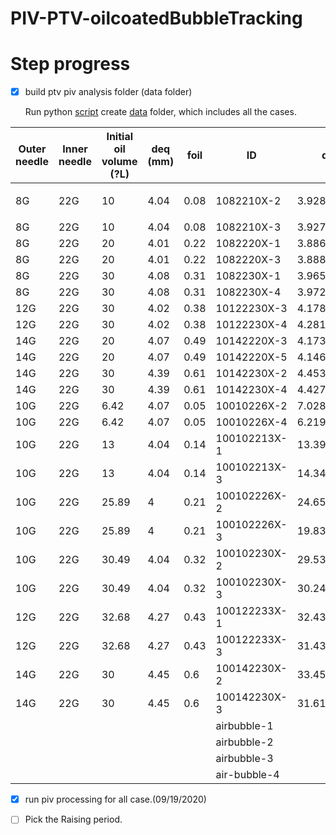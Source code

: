 # PIV-PTV-oilcoatedBubbleTracking

# Step progress
- [x]  build ptv piv analysis folder (data folder)

    Run python [script](https://github.com/lipilian/PIV-PTV-oilcoatedBubbleTracking/blob/master/CreateDatafolder.py) create [data](https://uofi.box.com/s/sw9vvcwwh0pjfxlhspk6wisby87mabtn) folder, which includes all the cases.

| Outer needle | Inner needle | Initial oil volume (?L) | deq (mm) | foil | ID           | deq         |  Processing Progress | StartFrame-EndFrame |
| ------------ | ------------ | ----------------------- | -------- | ---- | ------------ | ----------- | -------------------- | ------------------- |
| 8G           | 22G          | 10                      | 4.04     | 0.08 | 1082210X-2   | 3.92869399  | <ul><li>- [ ] </li>                   |                     |
| 8G           | 22G          | 10                      | 4.04     | 0.08 | 1082210X-3   | 3.92755005  | - [ ]                     |                     |
| 8G           | 22G          | 20                      | 4.01     | 0.22 | 1082220X-1   | 3.8863055   | - [ ]                     |                     |
| 8G           | 22G          | 20                      | 4.01     | 0.22 | 1082220X-3   | 3.88859096  | - [ ]                     |                     |
| 8G           | 22G          | 30                      | 4.08     | 0.31 | 1082230X-1   | 3.96551573  | - [ ]                     |                     |
| 8G           | 22G          | 30                      | 4.08     | 0.31 | 1082230X-4   | 3.97278205  | - [ ]                     |                     |
| 12G          | 22G          | 30                      | 4.02     | 0.38 | 10122230X-3  | 4.17866011  | - [ ]                     |                     |
| 12G          | 22G          | 30                      | 4.02     | 0.38 | 10122230X-4  | 4.28105654  | - [ ]                     |                     |
| 14G          | 22G          | 20                      | 4.07     | 0.49 | 10142220X-3  | 4.17326273  | - [ ]                     |                     |
| 14G          | 22G          | 20                      | 4.07     | 0.49 | 10142220X-5  | 4.14609406  | - [ ]                     |                     |
| 14G          | 22G          | 30                      | 4.39     | 0.61 | 10142230X-2  | 4.45358163  | - [ ]                     |                     |
| 14G          | 22G          | 30                      | 4.39     | 0.61 | 10142230X-4  | 4.42757525  | - [ ]                     |                     |
| 10G          | 22G          | 6.42                    | 4.07     | 0.05 | 10010226X-2  | 7.028534846 | - [ ]                    |                     |
| 10G          | 22G          | 6.42                    | 4.07     | 0.05 | 10010226X-4  | 6.219493989 | - [ ]                     |                     |
| 10G          | 22G          | 13                      | 4.04     | 0.14 | 100102213X-1 | 13.3943055  | - [ ]                    |                     |
| 10G          | 22G          | 13                      | 4.04     | 0.14 | 100102213X-3 | 14.34755593 | - [ ]                     |                     |
| 10G          | 22G          | 25.89                   | 4        | 0.21 | 100102226X-2 | 24.65708158 | - [ ]                    |                     |
| 10G          | 22G          | 25.89                   | 4        | 0.21 | 100102226X-3 | 19.83963865 | - [ ]                    |                     |
| 10G          | 22G          | 30.49                   | 4.04     | 0.32 | 100102230X-2 | 29.53605068 | - [ ]                     |                     |
| 10G          | 22G          | 30.49                   | 4.04     | 0.32 | 100102230X-3 | 30.24797907 | - [ ]                     |                     |
| 12G          | 22G          | 32.68                   | 4.27     | 0.43 | 100122233X-1 | 32.43544137 | - [ ]                     |                     |
| 12G          | 22G          | 32.68                   | 4.27     | 0.43 | 100122233X-3 | 31.43128391 | - [ ]                    |                     |
| 14G          | 22G          | 30                      | 4.45     | 0.6  | 100142230X-2 | 33.45791889 | - [ ]                    |                     |
| 14G          | 22G          | 30                      | 4.45     | 0.6  | 100142230X-3 | 31.61035021 | - [ ]                     |                     |
|              |              |                         |          |      | airbubble-1  |             | - [ ]                      |                     |
|              |              |                         |          |      | airbubble-2  |             |  - [ ]                     |                     |
|              |              |                         |          |      | airbubble-3  |             | - [ ]                      |                     |
|              |              |                         |          |      | air-bubble-4 |             | - [ ]                      |                     |



- [x] run piv processing for all case.(09/19/2020)

- [ ]  Pick the Raising period.



